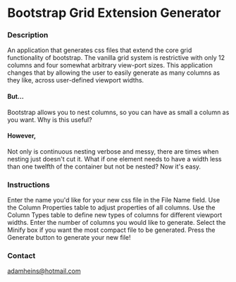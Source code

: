 # Bootstrap Grid Extension Generator

### Description
An application that generates css files that extend the core grid functionality of bootstrap. The vanilla grid system is restrictive with only 12 columns and four somewhat arbitrary view-port sizes. This application changes that by allowing the user to easily generate as many columns as they like, across user-defined viewport widths.

#### But...
Bootstrap allows you to nest columns, so you can have as small a column as you want. Why is this useful?
#### However, 
Not only is continuous nesting verbose and messy, there are times when nesting just doesn't cut it. What if one element needs to have a width less than one twelfth of the container but not be nested? Now it's easy.

### Instructions
Enter the name you'd like for your new css file in the File Name field. Use the Column Properties table to adjust properties of all columns. Use the Column Types table to define new types of columns for different viewport widths. Enter the number of columns you would like to generate. Select the Minify box if you want the most compact file to be generated. Press the Generate button to generate your new file!

### Contact
adamheins@hotmail.com